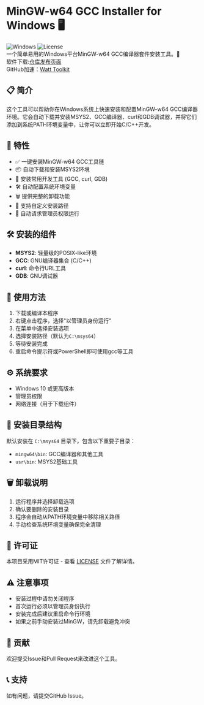 # MinGW-w64 GCC Installer for Windows 🖥️  

![Windows](https://img.shields.io/badge/Windows-10+-blue.svg)
![License](https://img.shields.io/badge/license-MIT-green.svg)  
一个简单易用的Windows平台MinGW-w64 GCC编译器套件安装工具。🚀  
软件下载:[仓库发布页面](https://github.com/dongzheyu/MinGW-win64-GCC-install/releases/)  
GitHub加速：[Watt Toolkit](https://steampp.net/)  

## 📋 简介

这个工具可以帮助你在Windows系统上快速安装和配置MinGW-w64 GCC编译器环境。它会自动下载并安装MSYS2、GCC编译器、curl和GDB调试器，并将它们添加到系统PATH环境变量中，让你可以立即开始C/C++开发。

## 🌟 特性

- ✅ 一键安装MinGW-w64 GCC工具链
- 📦 自动下载和安装MSYS2环境
- 🔧 安装常用开发工具 (GCC, curl, GDB)
- 🛠️ 自动配置系统环境变量
- 🗑️ 提供完整的卸载功能
- 🎯 支持自定义安装路径
- 🔐 自动请求管理员权限运行

## 🛠️ 安装的组件

- **MSYS2**: 轻量级的POSIX-like环境
- **GCC**: GNU编译器集合 (C/C++)
- **curl**: 命令行URL工具
- **GDB**: GNU调试器

## 📖 使用方法

1. 下载或编译本程序
2. 右键点击程序，选择"以管理员身份运行"
3. 在菜单中选择安装选项
4. 选择安装路径（默认为`C:\msys64`）
5. 等待安装完成
6. 重启命令提示符或PowerShell即可使用gcc等工具

## ⚙️ 系统要求

- Windows 10 或更高版本
- 管理员权限
- 网络连接（用于下载组件）

## 📁 安装目录结构

默认安装在 `C:\msys64` 目录下，包含以下重要子目录：
- `mingw64\bin`: GCC编译器和其他工具
- `usr\bin`: MSYS2基础工具

## 🗑️ 卸载说明

1. 运行程序并选择卸载选项
2. 确认要删除的安装目录
3. 程序会自动从PATH环境变量中移除相关路径
4. 手动检查系统环境变量确保完全清理

## 📄 许可证

本项目采用MIT许可证 - 查看 [LICENSE](LICENSE) 文件了解详情。

## ⚠️ 注意事项

- 安装过程中请勿关闭程序
- 首次运行必须以管理员身份执行
- 安装完成后建议重启命令行环境
- 如果之前手动安装过MinGW，请先卸载避免冲突

## 🤝 贡献

欢迎提交Issue和Pull Request来改进这个工具。

## 📞 支持

如有问题，请提交GitHub Issue。
